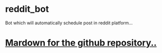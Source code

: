 # reddit_bot
Bot which will automatically schedule post in reddit platform...

# [Mardown for the github repository..](https://www.markdownguide.org/basic-syntax/)
